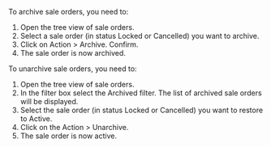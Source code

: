 To archive sale orders, you need to:

1.  Open the tree view of sale orders.
2.  Select a sale order (in status Locked or Cancelled) you want to
    archive.
3.  Click on Action \> Archive. Confirm.
4.  The sale order is now archived.

To unarchive sale orders, you need to:

1.  Open the tree view of sale orders.
2.  In the filter box select the Archived filter. The list of archived
    sale orders will be displayed.
3.  Select the sale order (in status Locked or Cancelled) you want to
    restore to Active.
4.  Click on the Action \> Unarchive.
5.  The sale order is now active.
